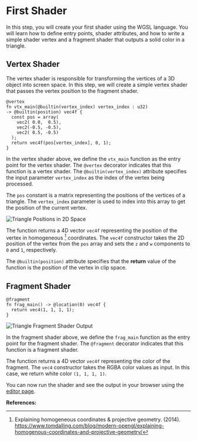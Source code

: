# First Shader

In this step, you will create your first shader using the WGSL language. You will learn how to define entry points, shader attributes, and how to write a simple shader vertex and a fragment shader that outputs a solid color in a triangle.

## Vertex Shader

The vertex shader is responsible for transforming the vertices of a 3D object into screen space. In this step, we will create a simple vertex shader that passes the vertex position to the fragment shader.

```wgsl
@vertex
fn vtx_main(@builtin(vertex_index) vertex_index : u32)
-> @builtin(position) vec4f {
  const pos = array(
    vec2( 0.0,  0.5),
    vec2(-0.5, -0.5),
    vec2( 0.5, -0.5)
  );
  return vec4f(pos[vertex_index], 0, 1);
}
```

In the vertex shader above, we define the `vtx_main` function as the entry point for the vertex shader. The `@vertex` decorator indicates that this function is a vertex shader. The `@builtin(vertex_index)` attribute specifies the input parameter `vertex_index` as the index of the vertex being processed.

The `pos` constant is a matrix representing the positions of the vertices of a triangle. The `vertex_index` parameter is used to index into this array to get the position of the current vertex.

![Triangle Positions in 2D Space](/images/triangle-pos.jpeg)

The function returns a 4D vector `vec4f` representing the position of the vertex in homogeneous [^1] coordinates. The `vec4f` constructor takes the 2D position of the vertex from the `pos` array and sets the `z` and `w` components to `0` and `1`, respectively.

The `@builtin(position)` attribute specifies that the **return** value of the function is the position of the vertex in clip space.

## Fragment Shader

```wgsl
@fragment
fn frag_main() -> @location(0) vec4f {
  return vec4(1, 1, 1, 1);
}
```

![ Triangle Fragment Shader Output](/images/triangle-frag.jpg)

In the fragment shader above, we define the `frag_main` function as the entry point for the fragment shader. The `@fragment` decorator indicates that this function is a fragment shader.

The function returns a 4D vector `vec4f` representing the color of the fragment. The `vec4` constructor takes the RGBA color values as input. In this case, we return white color `(1, 1, 1, 1)`.

You can now run the shader and see the output in your browser using the [editor page](/editor).

**References:**

[^1]: Explaining homogeneous coordinates & projective geometry. (2014). https://www.tomdalling.com/blog/modern-opengl/explaining-homogenous-coordinates-and-projective-geometry/
